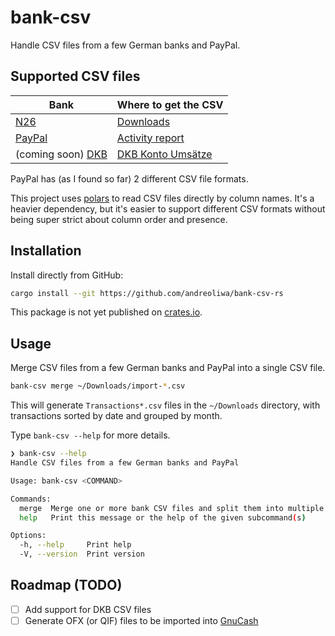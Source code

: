 # bank-csv

Handle CSV files from a few German banks and PayPal.

## Supported CSV files

| Bank                                     | Where to get the CSV                                                                      |
|------------------------------------------|-------------------------------------------------------------------------------------------|
| [N26](https://n26.com/)                  | [Downloads](https://app.n26.com/downloads)                                                |
| [PayPal](https://www.paypal.com/)        | [Activity report](https://www.paypal.com/reports/dlog)                                    |
| (coming soon) [DKB](https://www.dkb.de/) | [DKB Konto Umsätze](https://www.ib.dkb.de/banking/finanzstatus/kontoumsaetze?$event=init) | 

PayPal has (as I found so far) 2 different CSV file formats.

This project uses [polars](https://github.com/pola-rs/polars) to read CSV files directly by column names.
It's a heavier dependency, but it's easier to support different CSV formats without being super strict about column order and presence.

## Installation

Install directly from GitHub:

```bash
cargo install --git https://github.com/andreoliwa/bank-csv-rs 
```

This package is not yet published on [crates.io](https://crates.io/).

## Usage

Merge CSV files from a few German banks and PayPal into a single CSV file.

```bash
bank-csv merge ~/Downloads/import-*.csv
```

This will generate `Transactions*.csv` files in the `~/Downloads` directory, with transactions sorted by date and grouped by month.

Type `bank-csv --help` for more details.

```bash
❯ bank-csv --help
Handle CSV files from a few German banks and PayPal

Usage: bank-csv <COMMAND>

Commands:
  merge  Merge one or more bank CSV files and split them into multiple files, one for each month
  help   Print this message or the help of the given subcommand(s)

Options:
  -h, --help     Print help
  -V, --version  Print version
```

## Roadmap (TODO)

- [ ] Add support for DKB CSV files
- [ ] Generate OFX (or QIF) files to be imported into [GnuCash](https://www.gnucash.org/)
